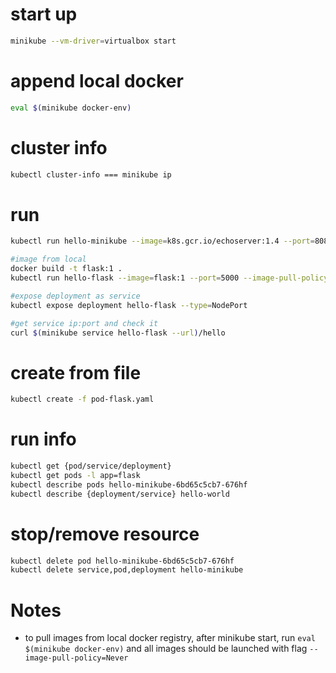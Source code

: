# start up
```bash
minikube --vm-driver=virtualbox start
```


# append local docker
```bash
eval $(minikube docker-env)
```


# cluster info
```bash
kubectl cluster-info === minikube ip
```


# run
```bash
kubectl run hello-minikube --image=k8s.gcr.io/echoserver:1.4 --port=8080

#image from local
docker build -t flask:1 .
kubectl run hello-flask --image=flask:1 --port=5000 --image-pull-policy=Never

#expose deployment as service
kubectl expose deployment hello-flask --type=NodePort

#get service ip:port and check it
curl $(minikube service hello-flask --url)/hello
```


# create from file
```bash
kubectl create -f pod-flask.yaml
```


# run info
```bash
kubectl get {pod/service/deployment}
kubectl get pods -l app=flask
kubectl describe pods hello-minikube-6bd65c5cb7-676hf
kubectl describe {deployment/service} hello-world
```


# stop/remove resource
```bash
kubectl delete pod hello-minikube-6bd65c5cb7-676hf
kubectl delete service,pod,deployment hello-minikube
```

# Notes
- to pull images from local docker registry, after minikube start, run `eval $(minikube docker-env)` 
and all images should be launched with flag `--image-pull-policy=Never`
